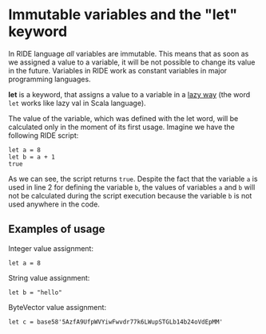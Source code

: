 # Immutable variables and the "let" keyword
In RIDE language _all_ variables are immutable. This means that as soon as we assigned a value to a variable, it will be not possible to change its value in the future. Variables in RIDE work as constant variables in major programming languages.

**let** is a keyword, that assigns a value to a variable in a [lazy way](https://docs.scala-lang.org/sips/improved-lazy-val-initialization.html) (the word `let` works like lazy val in Scala language).

The value of the variable, which was defined with the let word, will be calculated only in the moment of its first usage. Imagine we have the following RIDE script:
```
let a = 8
let b = a + 1
true
```
As we can see, the script returns `true`. Despite the fact that the variable `a` is used in line 2 for defining the variable `b`, the values of variables `a` and `b` will not be calculated during the script execution because the variable `b` is not used anywhere in the code.
## Examples of usage
Integer value assignment:
```
let a = 8
```
String value assignment:
```
let b = "hello"
```
ByteVector value assignment:
```
let c = base58'5AzfA9UfpWVYiwFwvdr77k6LWupSTGLb14b24oVdEpMM'
```